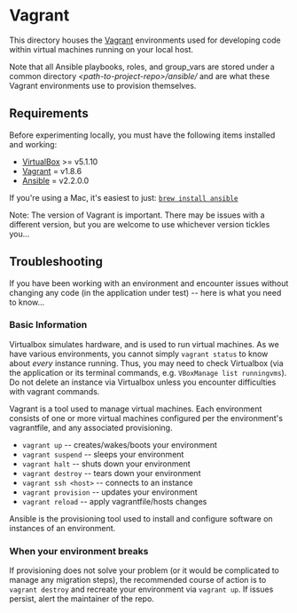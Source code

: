 Vagrant
=======

This directory houses the [Vagrant](http://www.vagrantup.com/) environments used for developing code within virtual machines running on your local host.

Note that all Ansible playbooks, roles, and group\_vars are stored under a common directory _\<path-to-project-repo\>/ansible/_ and are what these Vagrant environments use to provision themselves.

## Requirements

Before experimenting locally, you must have the following items installed and working:

* [VirtualBox](https://www.virtualbox.org/) >= v5.1.10
* [Vagrant](http://vagrantup.com/) = v1.8.6
* [Ansible](http://docs.ansible.com/intro_installation.html) = v2.2.0.0

If you're using a Mac, it's easiest to just: [`brew install ansible`](http://brew.sh)

Note: The version of Vagrant is important. There may be issues with a different version, but you are welcome to use whichever version tickles you...

## Troubleshooting

If you have been working with an environment and encounter issues without changing any code (in the application under test) -- here is what you need to know...

### Basic Information

Virtualbox simulates hardware, and is used to run virtual machines. As we have various environments, you cannot simply `vagrant status` to know about *every* instance running. Thus, you may need to check Virtualbox (via the application or its terminal commands, e.g. `VBoxManage list runningvms`). Do not delete an instance via Virtualbox unless you encounter difficulties with vagrant commands.

Vagrant is a tool used to manage virtual machines. Each environment consists of one or more virtual machines configured per the environment's vagrantfile, and any associated provisioning.

- `vagrant up` -- creates/wakes/boots your environment
- `vagrant suspend` -- sleeps your environment
- `vagrant halt` -- shuts down your environment
- `vagrant destroy`	-- tears down your environment
- `vagrant ssh <host>` -- connects to an instance
- `vagrant provision` -- updates your environment
- `vagrant reload` -- apply vagrantfile/hosts changes

Ansible is the provisioning tool used to install and configure software on instances of an environment.

### When your environment breaks

If provisioning does not solve your problem (or it would be complicated to manage any migration steps), the recommended course of action is to `vagrant destroy` and recreate your environment via `vagrant up`. If issues persist, alert the maintainer of the repo.
